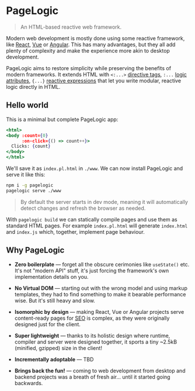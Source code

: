 # PageLogic

> An HTML-based reactive web framework.

Modern web development is mostly done using some reactive framework, like [React](), [Vue]() or [Angular](). This has many advantages, but they all add plenty of complexity and make the experience more akin to desktop development.

PageLogic aims to restore simplicity while preserving the benefits of modern frameworks. It extends HTML with `<:...>` [directive tags](), `:...` [logic attributes](), `{...}` [reactive expressions]() that let you write modular, reactive logic directly in HTML.

## Hello world

This is a minimal but complete PageLogic app:

```jsx
<html>
<body :count={0}
      :on-click={() => count++}>
  Clicks: {count}
</body>
</html>
```

We'll save it as `index.pl.html` in `./www`. We can now install PageLogic and serve it like this:

```bash
npm i -g pagelogic
pagelogic serve ./www
```

> By default the server starts in dev mode, meaning it will automatically detect changes and refresh the browser as needed.

With `pagelogic build` we can statically compile pages and use them as standard HTML pages. For example `index.pl.html` will generate `index.html` and `index.js` which, together, implement page behaviour.

## Why PageLogic

* **Zero boilerplate** &mdash; forget all the obscure cerimonies like `useState()` etc. It's not "modern API" stuff, it's just forcing the framework's own implementation details on you.

* **No Virtual DOM** &mdash; starting out with the wrong model and using markup templates, they had to find something to make it bearable performance wise. But it's still heavy and slow.

* **Isomorphic by design** &mdash; making React, Vue or Angular projects serve content-ready pages for [SEO]() is complex, as they were originally designed just for the client.

* **Super lightweight** &mdash; thanks to its holistic design where runtime, compiler and server were designed together, it sports a tiny ~2.5kB (minified, gzipped) size in the client!

* **Incrementally adoptable** &mdash; TBD

* **Brings back the fun!** &mdash; coming to web development from desktop and backend projects was a breath of fresh air... until it started going backwards.
